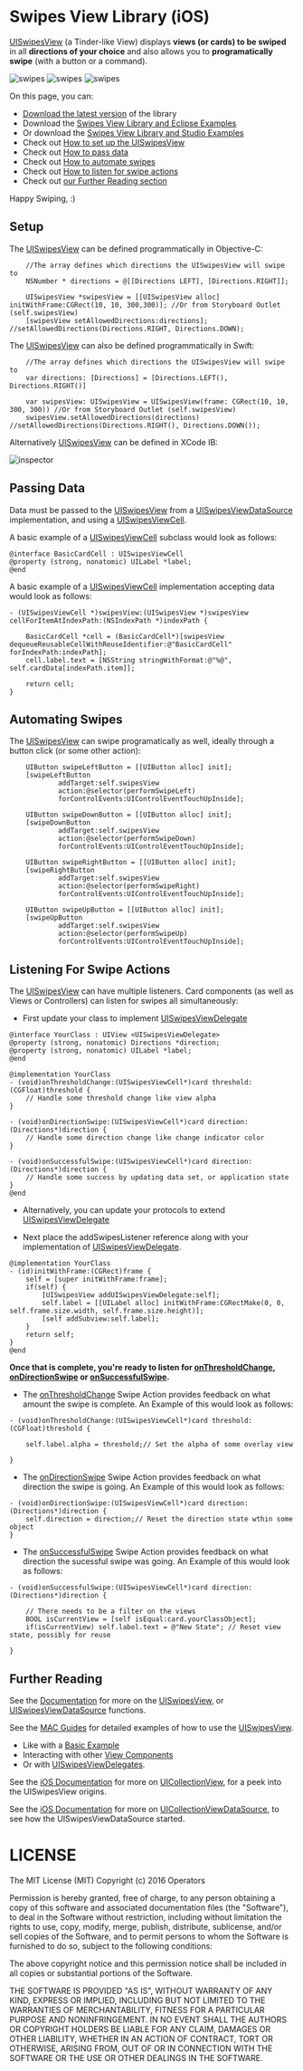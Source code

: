# Swipes View Library (iOS)
[UISwipesView](http://operators.github.io/swipes-view-ios/Classes/UISwipesView.html) (a Tinder-like View) displays **views (or cards) to be swiped** in all **directions of your choice** and also allows you to **programatically swipe** (with a button or a command).

![swipes](https://raw.githubusercontent.com/Operators/swipes-view-ios/master/basic.gif "UISwipesView") ![swipes](https://raw.githubusercontent.com/Operators/swipes-view-ios/master/components.gif "UISwipesView") ![swipes](https://raw.githubusercontent.com/Operators/swipes-view-ios/master/advanced.gif "UISwipesView")

On this page, you can:
* [Download the latest version](https://github.com/Operators/swipes-view-ios/files/183224/Swipes.zip) of the library
* Download the [Swipes View Library and Eclipse Examples](https://github.com/Operators/swipes-view-ios/files/183225/SwipesEclipseExamples.zip)
* Or download the [Swipes View Library and Studio Examples](https://github.com/Operators/swipes-view-ios/files/183223/SwipesStudioExamples.zip)
* Check out [How to set up the UISwipesView](https://github.com/Operators/swipes-view-ios#setup)
* Check out [How to pass data](https://github.com/Operators/swipes-view-ios#passing-data)
* Check out [How to automate swipes](https://github.com/Operators/swipes-view-ios#automating-swipes)
* Check out [How to listen for swipe actions](https://github.com/Operators/swipes-view-ios#listening-for-swipe-actions)
* Check out [our Further Reading section](https://github.com/Operators/swipes-view-ios#further-reading)

Happy Swiping, :)

Setup
-----

The [UISwipesView](http://operators.github.io/swipes-view-ios/Classes/UISwipesView.html) can be defined programmatically in Objective-C:
```    
    //The array defines which directions the UISwipesView will swipe to
    NSNumber * directions = @[[Directions LEFT], [Directions.RIGHT]];
    
    UISwipesView *swipesView = [[UISwipesView alloc] initWithFrame:CGRect(10, 10, 300,300)]; //Or from Storyboard Outlet (self.swipesView)
	[swipesView setAllowedDirections:directions]; //setAllowedDirections(Directions.RIGHT, Directions.DOWN);
```

The [UISwipesView](http://operators.github.io/swipes-view-ios/Classes/UISwipesView.html) can also be defined programmatically in Swift:
```    
    //The array defines which directions the UISwipesView will swipe to
	var directions: [Directions] = [Directions.LEFT(), Directions.RIGHT()]
	
	var swipesView: UISwipesView = UISwipesView(frame: CGRect(10, 10, 300, 300)) //Or from Storyboard Outlet (self.swipesView)
	swipesView.setAllowedDirections(directions) //setAllowedDirections(Directions.RIGHT(), Directions.DOWN());
```
    
Alternatively [UISwipesView](http://operators.github.io/swipes-view-ios/Classes/UISwipesView.html) can be defined in XCode IB:

![inspector](https://raw.githubusercontent.com/Operators/swipes-view-ios/master/ib_inspector.png "Interface Builder")
   
Passing Data
---------------

Data must be passed to the [UISwipesView](http://operators.github.io/swipes-view-ios/Classes/UISwipesView.html) from a [UISwipesViewDataSource](http://operators.github.io/swipes-view-ios/Protocols/UISwipesViewDataSource.html) implementation, and using a [UISwipesViewCell](http://operators.github.io/swipes-view-ios/Classes/UISwipesViewCell.html).

A basic example of a [UISwipesViewCell](http://operators.github.io/swipes-view-ios/Classes/UISwipesViewCell.html) subclass would look as follows:
```	
@interface BasicCardCell : UISwipesViewCell
@property (strong, nonatomic) UILabel *label;
@end
```

A basic example of a [UISwipesViewCell](http://operators.github.io/swipes-view-ios/Classes/UISwipesViewCell.html) implementation accepting data would look as follows:
```	
- (UISwipesViewCell *)swipesView:(UISwipesView *)swipesView cellForItemAtIndexPath:(NSIndexPath *)indexPath {
    
    BasicCardCell *cell = (BasicCardCell*)[swipesView dequeueReusableCellWithReuseIdentifier:@"BasicCardCell" forIndexPath:indexPath];
    cell.label.text = [NSString stringWithFormat:@"%@", self.cardData[indexPath.item]];
    
    return cell;
}
```

Automating Swipes
---------------

The [UISwipesView](http://operators.github.io/swipes-view-ios/Classes/UISwipesView.html) can swipe programatically as well, ideally through a button click (or some other action):
```
	UIButton swipeLeftButton = [[UIButton alloc] init];
    [swipeLeftButton 
    		addTarget:self.swipesView 
    		action:@selector(performSwipeLeft) 
    		forControlEvents:UIControlEventTouchUpInside];
    		
	UIButton swipeDownButton = [[UIButton alloc] init];
    [swipeDownButton 
    		addTarget:self.swipesView 
    		action:@selector(performSwipeDown) 
    		forControlEvents:UIControlEventTouchUpInside];
    		
	UIButton swipeRightButton = [[UIButton alloc] init];
    [swipeRightButton 
    		addTarget:self.swipesView 
    		action:@selector(performSwipeRight) 
    		forControlEvents:UIControlEventTouchUpInside];
    		
	UIButton swipeUpButton = [[UIButton alloc] init];
    [swipeUpButton 
    		addTarget:self.swipesView 
    		action:@selector(performSwipeUp) 
    		forControlEvents:UIControlEventTouchUpInside];
```	
        
Listening For Swipe Actions
---------------

The [UISwipesView](http://operators.github.io/swipes-view-ios/Classes/UISwipesView.html) can have multiple listeners. Card components (as well as Views or Controllers) can listen for swipes all simultaneously:
	
* First update your class to implement [UISwipesViewDelegate](http://operators.github.io/swipes-view-ios/Protocols/UISwipesViewDelegate.html)
```
@interface YourClass : UIView <UISwipesViewDelegate>
@property (strong, nonatomic) Directions *direction;
@property (strong, nonatomic) UILabel *label;
@end

@implementation YourClass
- (void)onThresholdChange:(UISwipesViewCell*)card threshold:(CGFloat)threshold {
	// Handle some threshold change like view alpha
}

- (void)onDirectionSwipe:(UISwipesViewCell*)card direction:(Directions*)direction {
	// Handle some direction change like change indicator color
}

- (void)onSuccessfulSwipe:(UISwipesViewCell*)card direction:(Directions*)direction {
	// Handle some success by updating data set, or application state
}
@end
```
* Alternatively, you can update your protocols to extend [UISwipesViewDelegate](http://operators.github.io/swipes-view-ios/Protocols/UISwipesViewDelegate.html)
	
* Next place the addSwipesListener reference along with your implementation of [UISwipesViewDelegate](http://operators.github.io/swipes-view-ios/Protocols/UISwipesViewDelegate.html).
```
@implementation YourClass
- (id)initWithFrame:(CGRect)frame {
    self = [super initWithFrame:frame];
    if(self) {
        [UISwipesView addUISwipesViewDelegate:self];
        self.label = [[UILabel alloc] initWithFrame:CGRectMake(0, 0, self.frame.size.width, self.frame.size.height)];
        [self addSubview:self.label];
    }
    return self;
}
@end
```


**Once that is complete, you're ready to listen for [onThresholdChange](http://operators.github.io/swipes-view-ios/Protocols/UISwipesViewDelegate.html#//api/name/onThresholdChange:threshold:), [onDirectionSwipe](http://operators.github.io/swipes-view-ios/Protocols/UISwipesViewDelegate.html#//api/name/onDirectionSwipe:direction:) or [onSuccessfulSwipe](http://operators.github.io/swipes-view-ios/Protocols/UISwipesViewDelegate.html#//api/name/onSuccessfulSwipe:direction:).**

* The [onThresholdChange](http://operators.github.io/swipes-view-ios/Protocols/UISwipesViewDelegate.html#//api/name/onThresholdChange:threshold:) Swipe Action provides feedback on what amount the swipe is complete. An Example of this would look as follows:
```
- (void)onThresholdChange:(UISwipesViewCell*)card threshold:(CGFloat)threshold {
    
    self.label.alpha = threshold;// Set the alpha of some overlay view
    
}
```
* The [onDirectionSwipe](http://operators.github.io/swipes-view-ios/Protocols/UISwipesViewDelegate.html#//api/name/onDirectionSwipe:direction:) Swipe Action provides feedback on what direction the swipe is going. An Example of this would look as follows:
```
- (void)onDirectionSwipe:(UISwipesViewCell*)card direction:(Directions*)direction {
    self.direction = direction;// Reset the direction state wthin some object
}
```
* The [onSuccessfulSwipe](http://operators.github.io/swipes-view-ios/Protocols/UISwipesViewDelegate.html#//api/name/onSuccessfulSwipe:direction:) Swipe Action provides feedback on what direction the sucessful swipe was going. An Example of this would look as follows:
```
- (void)onSuccessfulSwipe:(UISwipesViewCell*)card direction:(Directions*)direction {
    
	// There needs to be a filter on the views
	BOOL isCurrentView = [self isEqual:card.yourClassObject];
    if(isCurrentView) self.label.text = @"New State"; // Reset view state, possibly for reuse
	
}
```

Further Reading
---------------

See the [Documentation](http://operators.github.io/swipes-view-ios) for more on the [UISwipesView](http://operators.github.io/swipes-view-ios/Classes/UISwipesView.html), or [UISwipesViewDataSource](http://operators.github.io/swipes-view-ios/Protocols/UISwipesViewDataSource.html) functions.

See the [MAC Guides](#) for detailed examples of how to use the [UISwipesView](http://operators.github.io/swipes-view-ios/Classes/UISwipesView.html).
* Like with a [Basic Example](#)
* Interacting with other [View Components](#)
* Or with [UISwipesViewDelegates](#).

See the [iOS Documentation](https://developer.apple.com/library/ios/documentation/UIKit/Reference/UICollectionView_class/) for more on [UICollectionView](https://github.com/Microsoft/WinObjC/blob/master/Frameworks/UIKit/UICollectionView.mm), for a peek into the UISwipesView origins.

See the [iOS Documentation](https://developer.apple.com/library/ios/documentation/UIKit/Reference/UICollectionViewDataSource_protocol/) for more on [UICollectionViewDataSource](https://github.com/Microsoft/WinObjC/blob/343f28478265d455489ae107fb9542a01bc15103/include/UIKit/UICollectionViewDataSource.h), to see how the UISwipesViewDataSource started.

	
LICENSE
===============
The MIT License (MIT)
Copyright (c) 2016 Operators

Permission is hereby granted, free of charge, to any person obtaining a copy
of this software and associated documentation files (the "Software"), to deal
in the Software without restriction, including without limitation the rights
to use, copy, modify, merge, publish, distribute, sublicense, and/or sell
copies of the Software, and to permit persons to whom the Software is
furnished to do so, subject to the following conditions:

The above copyright notice and this permission notice shall be included in all
copies or substantial portions of the Software.

THE SOFTWARE IS PROVIDED "AS IS", WITHOUT WARRANTY OF ANY KIND, EXPRESS OR
IMPLIED, INCLUDING BUT NOT LIMITED TO THE WARRANTIES OF MERCHANTABILITY,
FITNESS FOR A PARTICULAR PURPOSE AND NONINFRINGEMENT. IN NO EVENT SHALL THE
AUTHORS OR COPYRIGHT HOLDERS BE LIABLE FOR ANY CLAIM, DAMAGES OR OTHER
LIABILITY, WHETHER IN AN ACTION OF CONTRACT, TORT OR OTHERWISE, ARISING FROM,
OUT OF OR IN CONNECTION WITH THE SOFTWARE OR THE USE OR OTHER DEALINGS IN THE
SOFTWARE.
